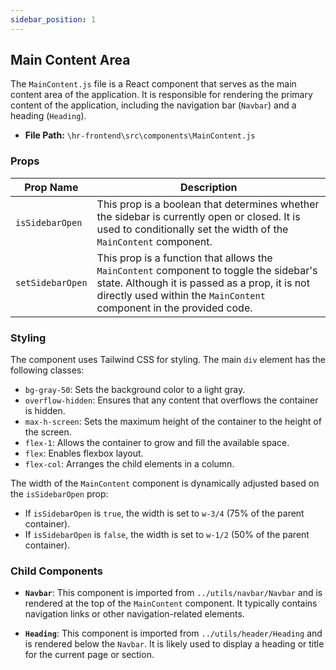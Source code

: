 ```yaml
---
sidebar_position: 1
---
```


## Main Content Area

The `MainContent.js` file is a React component that serves as the main content area of the application. It is responsible for rendering the primary content of the application, including the navigation bar (`Navbar`) and a heading (`Heading`).

- **File Path:** `\hr-frontend\src\components\MainContent.js`

### Props

|Prop Name| Description|
|---|---|
| `isSidebarOpen` | This prop is a boolean that determines whether the sidebar is currently open or closed. It is used to conditionally set the width of the `MainContent` component.|
|`setSidebarOpen` | This prop is a function that allows the `MainContent` component to toggle the sidebar's state. Although it is passed as a prop, it is not directly used within the `MainContent` component in the provided code.|

### Styling

The component uses Tailwind CSS for styling. The main `div` element has the following classes:

- `bg-gray-50`: Sets the background color to a light gray.
- `overflow-hidden`: Ensures that any content that overflows the container is hidden.
- `max-h-screen`: Sets the maximum height of the container to the height of the screen.
- `flex-1`: Allows the container to grow and fill the available space.
- `flex`: Enables flexbox layout.
- `flex-col`: Arranges the child elements in a column.

The width of the `MainContent` component is dynamically adjusted based on the `isSidebarOpen` prop:

- If `isSidebarOpen` is `true`, the width is set to `w-3/4` (75% of the parent container).
- If `isSidebarOpen` is `false`, the width is set to `w-1/2` (50% of the parent container).

### Child Components

- **`Navbar`**: This component is imported from `../utils/navbar/Navbar` and is rendered at the top of the `MainContent` component. It typically contains navigation links or other navigation-related elements.

- **`Heading`**: This component is imported from `../utils/header/Heading` and is rendered below the `Navbar`. It is likely used to display a heading or title for the current page or section.

